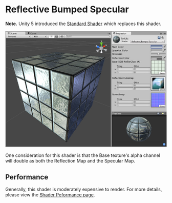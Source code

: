 Reflective Bumped Specular
==========================

**Note.** Unity 5 introduced the [Standard Shader](shader-StandardShader) which replaces this shader.

![](../uploads/Shaders/Shader-ReflBumpSpec.jpg) 

One consideration for this shader is that the Base texture's alpha channel will double as both the Reflection Map and the Specular Map.

<!-- include shader-ReflectiveFamilyImport -->

<!-- include shader-BumpSubsetImport -->

<!-- include shader-SpecularSubsetImport -->

Performance
-----------


Generally, this shader is moderately expensive to render. For more details, please view the [Shader Peformance page](shader-Performance).
